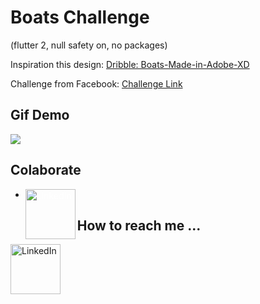 # Boats Challenge

(flutter 2, null safety on, no packages)

Inspiration this design:
[Dribble: Boats-Made-in-Adobe-XD](https://dribbble.com/shots/5600383-Boats-Made-in-Adobe-XD)

Challenge from Facebook:
[Challenge Link](https://www.facebook.com/groups/flutter.dart.spanish/permalink/3916770818405574/)


## Gif Demo

<img src="assets/FinalResulsBoatChallenge.gif"></img>


## Colaborate
- [<img style="color:white;" align="left" alt="LinkedIn" width="80" src="https://github.com/appcraftstudio/buymeacoffee/raw/master/Images/snapshot-bmc-button.png" />]( https://www.buymeacoffee.com/juancastorino)


## How to reach me ...
[<img align="left" alt="LinkedIn" width="80" src="https://github.com/melanieshi0120/melanieshi0120/blob/master/linkedin.ico" />]( https://linkedin.com/in/juan-castorino)
